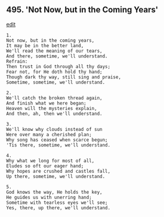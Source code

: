 
## 495.  'Not Now, but in the Coming Years'
[edit](https://docs.google.com/document/d/1YB0uqvzOqPN7OuuidM8U-kd40LFkRx4g/edit?mode=html)




    1.
    Not now, but in the coming years, 
    It may be in the better land, 
    We'll read the meaning of our tears, 
    And there, sometime, we'll understand. 
    Refrain:
    Then trust in God through all thy days; 
    Fear not, for He doth hold thy hand; 
    Though dark thy way, still sing and praise, 
    Sometime, sometime, we'll understand. 

    2.
    We'll catch the broken thread again, 
    And finish what we here began; 
    Heaven will the mysteries explain, 
    And then, ah, then we'll understand. 

    3.
    We'll know why clouds instead of sun 
    Were over many a cherished plan; 
    Why song has ceased when scarce begun; 
    'Tis there, sometime, we'll understand. 

    4.
    Why what we long for most of all, 
    Eludes so oft our eager hand; 
    Why hopes are crushed and castles fall, 
    Up there, sometime, we'll understand. 

    5.
    God knows the way, He holds the key, 
    He guides us with unerring hand; 
    Sometime with tearless eyes we'll see; 
    Yes, there, up there, we'll understand.
